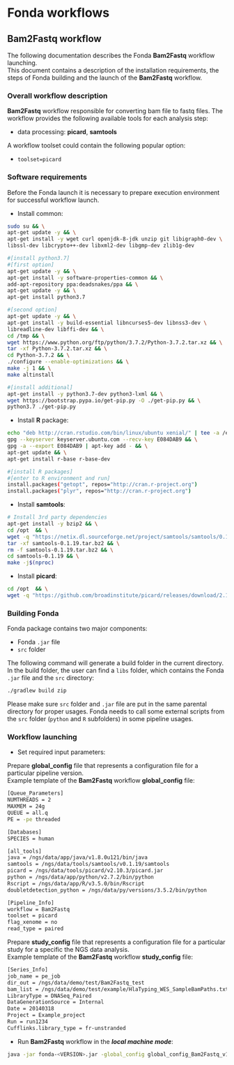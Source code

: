 # Fonda workflows

## Bam2Fastq workflow

The following documentation describes the Fonda **Bam2Fastq** workflow launching.  
This document contains a description of the installation requirements, the steps of Fonda building and the launch of the **Bam2Fastq** workflow.

### Overall workflow description

**Bam2Fastq** workflow responsible for converting bam file to fastq files.
The workflow provides the following available tools for each analysis step:

- data processing: **picard**, **samtools**

A workflow toolset could contain the following popular option:

- `toolset=picard`

### Software requirements

Before the Fonda launch it is necessary to prepare execution environment for successful workflow launch.

- Install common:

``` bash
sudo su && \
apt-get update -y && \
apt-get install -y wget curl openjdk-8-jdk unzip git libigraph0-dev \
libssl-dev libcrypto++-dev libxml2-dev libgmp-dev zlib1g-dev

#[install python3.7]
#[first option]
apt-get update -y && \
apt-get install -y software-properties-common && \
add-apt-repository ppa:deadsnakes/ppa && \
apt-get update -y && \
apt-get install python3.7

#[second option]
apt-get update -y && \
apt-get install -y build-essential libncurses5-dev libnss3-dev \
libreadline-dev libffi-dev && \
cd /tmp && \
wget https://www.python.org/ftp/python/3.7.2/Python-3.7.2.tar.xz && \
tar -xf Python-3.7.2.tar.xz && \
cd Python-3.7.2 && \
./configure --enable-optimizations && \
make -j 1 && \
make altinstall

#[install additional]
apt-get install -y python3.7-dev python3-lxml && \
wget https://bootstrap.pypa.io/get-pip.py -O ./get-pip.py && \
python3.7 ./get-pip.py
```

- Install **R** package:

``` bash
echo "deb http://cran.rstudio.com/bin/linux/ubuntu xenial/" | tee -a /etc/apt/sources.list && \
gpg --keyserver keyserver.ubuntu.com --recv-key E084DAB9 && \
gpg -a --export E084DAB9 | apt-key add - && \
apt-get update && \
apt-get install r-base r-base-dev

#[install R packages]
#[enter to R environment and run]
install.packages("getopt", repos="http://cran.r-project.org")
install.packages("plyr", repos="http://cran.r-project.org")
```

-  Install **samtools**:

``` bash
# Install 3rd party dependencies
apt-get install -y bzip2 && \
cd /opt  && \
wget -q "https://netix.dl.sourceforge.net/project/samtools/samtools/0.1.19/samtools-0.1.19.tar.bz2" && \
tar -xf samtools-0.1.19.tar.bz2 && \
rm -f samtools-0.1.19.tar.bz2 && \
cd samtools-0.1.19 && \
make -j$(nproc)
```

-  Install **picard**:

``` bash
cd /opt  && \
wget -q "https://github.com/broadinstitute/picard/releases/download/2.10.3/picard.jar"
```

### Building Fonda

Fonda package contains two major components:

- Fonda `.jar` file
- `src` folder

The following command will generate a build folder in the current directory. In the build folder, the user can find a `libs` folder, which contains the Fonda `.jar` file and the `src` directory:

``` bash
./gradlew build zip
```

Please make sure `src` folder and `.jar` file are put in the same parental directory for proper usages. Fonda needs to call some external scripts from the `src` folder (`python` and `R` subfolders) in some pipeline usages.

### Workflow launching

- Set required input parameters:

Prepare **global_config** file that represents a configuration file for a particular pipeline version.  
Example template of the **Bam2Fastq** workflow **global\_config** file:

``` bash
[Queue_Parameters]
NUMTHREADS = 2
MAXMEM = 24g
QUEUE = all.q
PE = -pe threaded

[Databases]
SPECIES = human

[all_tools]
java = /ngs/data/app/java/v1.8.0u121/bin/java
samtools = /ngs/data/tools/samtools/v0.1.19/samtools
picard = /ngs/data/tools/picard/v2.10.3/picard.jar
python = /ngs/data/app/python/v2.7.2/bin/python
Rscript = /ngs/data/app/R/v3.5.0/bin/Rscript
doubletdetection_python = /ngs/data/py/versions/3.5.2/bin/python

[Pipeline_Info]
workflow = Bam2Fastq
toolset = picard
flag_xenome = no
read_type = paired
```

Prepare **study_config** file that represents a configuration file for a particular study for a specific the NGS data analysis.  
Example template of the **Bam2Fastq** workflow **study\_config** file:

``` bash
[Series_Info]
job_name = pe_job
dir_out = /ngs/data/demo/test/Bam2Fastq_test
bam_list = /ngs/data/demo/test/example/HlaTyping_WES_SampleBamPaths.txt
LibraryType = DNASeq_Paired
DataGenerationSource = Internal
Date = 20140318
Project = Example_project
Run = run1234
Cufflinks.library_type = fr-unstranded
```

- Run **Bam2Fastq** workflow in the **_local machine mode_**:

``` bash
java -jar fonda-<VERSION>.jar -global_config global_config_Bam2Fastq_v1.1.txt -study_config config_Bam2Fastq_test.txt -local
```
